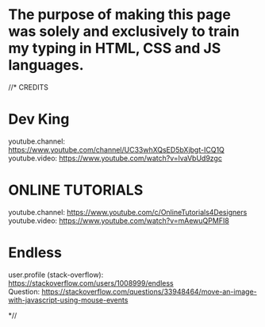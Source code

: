 # The purpose of making this page was solely and exclusively to train my typing in HTML, CSS and JS languages.

//* CREDITS

# Dev King
youtube.channel: https://www.youtube.com/channel/UC33whXQsED5bXjbgt-ICQ1Q \
youtube.video: https://www.youtube.com/watch?v=lvaVbUd9zgc

# ONLINE TUTORIALS
youtube.channel: https://www.youtube.com/c/OnlineTutorials4Designers \
youtube.video: https://www.youtube.com/watch?v=mAewuQPMFI8

# Endless
user.profile (stack-overflow): https://stackoverflow.com/users/1008999/endless \
Question: https://stackoverflow.com/questions/33948464/move-an-image-with-javascript-using-mouse-events 

*//
